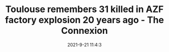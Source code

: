 ---
"title": "Toulouse remembers 31 killed in AZF factory explosion 20 years ago - The Connexion"
"date": "2021-9-21 11:4:3"
"feed_name": "GOOGLENEWSINDUSTRIAL"
"feed_website": "https://news.google.com/search?q=industrial%2Bincident&hl=en-US&gl=US&ceid=US:en"
"feed_rss": "https://news.google.com/rss/search?q=industrial%2Bincident&hl=en-US&gl=US&ceid=US:en"
"link": "https://www.connexionfrance.com/French-news/Toulouse-remembers-31-killed-in-AZF-factory-explosion-20-years-ago"
"file": "_posts/2021-1-1-5859bd8edc49eee00aaaef7cede3edb89a210a8f.md"
"accident": "1"
"drilling": "0"
"dead": "31"
"injured": "0"
"where": "industrial site"
---